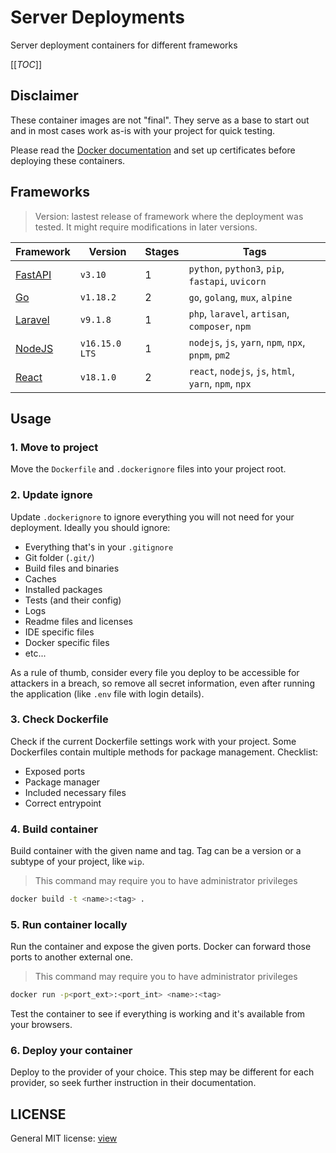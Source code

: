 # Server Deployments

Server deployment containers for different frameworks

[[_TOC_]]

## Disclaimer

These container images are not "final". They serve as a base to start out and in most cases work as-is with your project for quick testing.

Please read the [Docker documentation](https://docs.docker.com/) and set up certificates before deploying these containers.

## Frameworks

> Version: lastest release of framework where the deployment was tested. It might require modifications in later versions.

|Framework|Version|Stages|Tags|
|---|---|---|---|
|[FastAPI](/fastapi)|`v3.10`|1|`python`, `python3`, `pip`, `fastapi`, `uvicorn`|
|[Go](/go)|`v1.18.2`|2|`go`, `golang`, `mux`, `alpine`|
|[Laravel](/laravel)|`v9.1.8`|1|`php`, `laravel`, `artisan`, `composer`, `npm`|
|[NodeJS](/nodejs)|`v16.15.0 LTS`|1|`nodejs`, `js`, `yarn`, `npm`, `npx`, `pnpm`, `pm2`|
|[React](/react)|`v18.1.0`|2|`react`, `nodejs`, `js`, `html`, `yarn`, `npm`, `npx`|

## Usage

### 1. Move to project

Move the `Dockerfile` and `.dockerignore` files into your project root. 

### 2. Update ignore

Update `.dockerignore` to ignore everything you will not need for your deployment. Ideally you should ignore:

- Everything that's in your `.gitignore`
- Git folder (`.git/`)
- Build files and binaries
- Caches
- Installed packages
- Tests (and their config)
- Logs
- Readme files and licenses
- IDE specific files
- Docker specific files
- etc...

As a rule of thumb, consider every file you deploy to be accessible for attackers in a breach, so remove all secret information, even after running the application (like `.env` file with login details).

### 3. Check Dockerfile

Check if the current Dockerfile settings work with your project. Some Dockerfiles contain multiple methods for package management. Checklist:

- Exposed ports
- Package manager
- Included necessary files
- Correct entrypoint

### 4. Build container

Build container with the given name and tag. Tag can be a version or a subtype of your project, like `wip`.

> This command may require you to have administrator privileges

```bash
docker build -t <name>:<tag> .
```

### 5. Run container locally

Run the container and expose the given ports. Docker can forward those ports to another external one.

> This command may require you to have administrator privileges

```bash
docker run -p<port_ext>:<port_int> <name>:<tag>
```

Test the container to see if everything is working and it's available from your browsers.

### 6. Deploy your container

Deploy to the provider of your choice. This step may be different for each provider, so seek further instruction in their documentation.

## LICENSE

General MIT license: [view](/LICENSe)